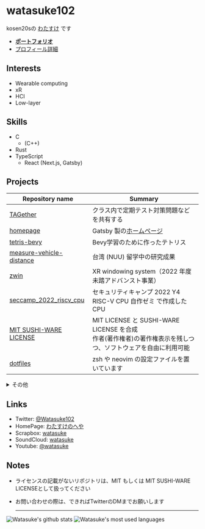 # watasuke102

kosen20sの [わたすけ](https://twitter.com/Watasuke102) です

- **[ポートフォリオ](https://watasuke.net/portfolio)**
- [プロフィール詳細](https://watasuke.net/profile)

## Interests

- Wearable computing
- xR
- HCI
- Low-layer

## Skills 
  - C
    - (C++)
  - Rust
  - TypeScript
    - React (Next.js, Gatsby)

## Projects

| Repository name                                                                     | Summary                                                                                                         |
| ----------------------------------------------------------------------------------- | --------------------------------------------------------------------------------------------------------------- |
| [TAGether](https://github.com/watasuke102/TAGether)                                 | クラス内で定期テスト対策問題などを共有する                                                                      |
| [homepage](https://github.com/watasuke102/watasuke.net)                             | Gatsby 製の[ホームページ](https://watasuke.net/)                                                                |
| [tetris-bevy](https://github.com/watasuke102/tetris-bevy)                           | Bevy学習のために作ったテトリス |
| [measure-vehicle-distance](https://github.com/watasuke102/measure-vehicle-distance) | 台湾 (NUU) 留学中の研究成果                                                                                       |
| [zwin](https://github.com/zwin-project)                                             | XR windowing system（2022 年度 未踏アドバンスト事業）                                                           |
| [seccamp_2022_riscv_cpu](https://github.com/watasuke102/seccamp_2022_riscv_cpu)     | セキュリティキャンプ 2022 Y4 RISC-V CPU 自作ゼミ で作成した CPU                                                 |
| [MIT SUSHI-WARE LICENSE](https://github.com/watasuke102/mit-sushi-ware)             | MIT LICENSE と SUSHI-WARE LICENSE を合成<br/>作者(著作権者)の著作権表示を残しつつ、ソフトウェアを自由に利用可能 |
| [dotfiles](https://github.com/watasuke102/dotfiles)                                 | zsh や neovim の設定ファイルを置いています                                                                       |

<details>
  <summary>その他</summary>
  <ul>
    <li><a href="https://github.com/watasuke102/TimeTree-NoticeBot-rust">TimeTree-NoticeBot-rust</a>：TimeTree の予定を取得し、Discord で通知</li>
    <li><a href="https://github.com/watasuke102/discord-voicechat-notice">discord-voicechat-notice</a>：Discord のボイスチャットに誰かが入るとメッセージを送信</li>
    <li><a href="https://github.com/watasuke102/ExpNote">ExpNote</a>：Flutter 製の簡易的な所持金管理アプリ</li>
    <li><a href="https://github.com/watasuke102/MarkStudy">MarkStudy</a>：学習特化をうたう、マークアップによる装飾が可能なテキストエディタ</li>
    <li><a href="https://github.com/FascodeNet/alterlinux-i3-manager">alterlinux-i3-manager</a>：Alter Linux i3wm 搭載エディションのための設定マネージャ</li>
    <li><a href="https://github.com/watasuke102/2021-hny">2021-hny</a>：2021年の年賀状代わり</li>
    <li><a href="https://github.com/watasuke102/TimeTree-AddIvent">TimeTree-AddIvent</a>：TimeTreeのイベント追加を行えるFlutter製アプリ</li>
    <li><a href="https://github.com/watasuke102/SchoolFestSTG">SchoolFestSTG</a>：2019年の文化祭展示用に作ったSTG</li>
    <!--
    <li><a href=""></a>：</li>
    -->
  </ul>
</details>
  
## Links
  - Twitter: [@Watasuke102](https://twitter.com/Watasuke102)  
  - HomePage: [わたすけのへや](https://watasuke.net)  
  - Scrapbox: [watasuke](https://scrapbox.io/watasuke)
  - SoundCloud: [watasuke](https://soundcloud.com/watasuke)  
  - Youtube: [@watasuke](https://www.youtube.com/@watasuke)

## Notes

- ライセンスの記載がないリポジトリは、MIT もしくは MIT SUSHI-WARE LICENSEとして扱ってください
- お問い合わせの際は、できればTwitterのDMまでお願いします

  ---
    
![Watasuke's github stats](https://github-readme-stats.vercel.app/api?username=watasuke102&count_private=true&show_icons=true&theme=tokyonight) ![Watasuke's most used languages](https://github-readme-stats.vercel.app/api/top-langs/?username=watasuke102&layout=compact&theme=tokyonight)
